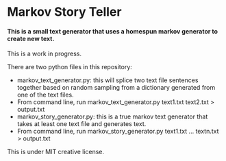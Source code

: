 <h1>Markov Story Teller</h1>

<h4>This is a small text generator that uses a homespun markov generator to create new text.</h4>
<p>This is a work in progress.</p>
<p>There are two python files in this repository:
<ul>
<li><bold>markov_text_generator.py</bold>: this will splice two text file sentences together based on random sampling from a dictionary generated from one of the text files.
<li>From command line, run markov_text_generator.py text1.txt text2.txt > output.txt </li></li>
<li><bold>markov_story_generator.py</bold>: this is a true markov text generator that takes at least one text file and generates text.
<li>From command line, run markov_story_generator.py text1.txt ... textn.txt > output.txt</li></li>
</ul>
<p>This is under MIT creative license.</p>
